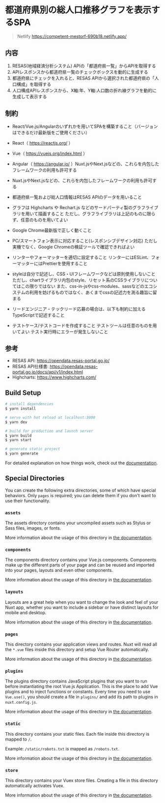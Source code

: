 # 都道府県別の総人口推移グラフを表示するSPA

> Netlify
> https://competent-mestorf-690b18.netlify.app/

## 内容
1. RESAS(地域経済分析システム) APIの「都道府県一覧」からAPIを取得する
2. APIレスポンスから都道府県一覧のチェックボックスを動的に生成する
3. 都道府県にチェックを入れると、RESAS APIから選択された都道府県の「人口構成」を取得する
4. 人口構成APIレスポンスから、X軸:年、Y軸:人口数の折れ線グラフを動的に生成して表示する

## 制約
- React/Vue.js/Angularのいずれかを用いてSPAを構築すること（バージョンはできるだけ最新版をご使用ください）
- React（ https://reactjs.org/ ）
- Vue（ https://vuejs.org/index.html ）
- Angular（ https://angular.io/ ）Nuxt.jsやNext.jsなどの、これらを内包したフレームワークの利用も許可する
- Nuxt.jsやNext.jsなどの、これらを内包したフレームワークの利用も許可する

- 都道府県一覧および総人口情報はRESAS APIのデータを用いること
- グラフは Highcharts や Rechart.js などのサードパーティ製のグラフライブラリを用いて描画すること
ただし、グラフライブラリは上記のものに限らず、任意のものを用いてよい
- Google Chrome最新版で正しく動くこと
- PC/スマートフォン表示に対応すること(レスポンシブデザイン対応)
ただし実機でなく、Google Chromeの検証ツールで確認できればよい
- リンターやフォーマッターを適切に設定すること
リンターにはESLint、フォーマッターにはPrettierを使用すること
- styleは自分で記述し、CSS・UIフレームワークなどは原則使用しないこと
ただし、chartライブラリ内包のstyle、リセット系のCSSライブラリについてはこの限りではない
また、css-in-jsやcss-modules、sassなどのエコシステムの利用を妨げるものではなく、あくまでcssの記述力を測る趣旨に留まる
- リードエンジニア・テックリード応募の場合は、以下も制約に加える
TypeScriptで記述すること
- テストケース/テストコードを作成すること
テストツールは任意のものを用いてよい
テスト実行時にエラーが発生しないこと

## 参考
- RESAS API: https://opendata.resas-portal.go.jp/
- RESAS API仕様書: https://opendata.resas-portal.go.jp/docs/api/v1/index.html
- Highcharts: https://www.highcharts.com/


## Build Setup

```bash
# install dependencies
$ yarn install

# serve with hot reload at localhost:3000
$ yarn dev

# build for production and launch server
$ yarn build
$ yarn start

# generate static project
$ yarn generate
```

For detailed explanation on how things work, check out the [documentation](https://nuxtjs.org).

## Special Directories

You can create the following extra directories, some of which have special behaviors. Only `pages` is required; you can delete them if you don't want to use their functionality.

### `assets`

The assets directory contains your uncompiled assets such as Stylus or Sass files, images, or fonts.

More information about the usage of this directory in [the documentation](https://nuxtjs.org/docs/2.x/directory-structure/assets).

### `components`

The components directory contains your Vue.js components. Components make up the different parts of your page and can be reused and imported into your pages, layouts and even other components.

More information about the usage of this directory in [the documentation](https://nuxtjs.org/docs/2.x/directory-structure/components).

### `layouts`

Layouts are a great help when you want to change the look and feel of your Nuxt app, whether you want to include a sidebar or have distinct layouts for mobile and desktop.

More information about the usage of this directory in [the documentation](https://nuxtjs.org/docs/2.x/directory-structure/layouts).


### `pages`

This directory contains your application views and routes. Nuxt will read all the `*.vue` files inside this directory and setup Vue Router automatically.

More information about the usage of this directory in [the documentation](https://nuxtjs.org/docs/2.x/get-started/routing).

### `plugins`

The plugins directory contains JavaScript plugins that you want to run before instantiating the root Vue.js Application. This is the place to add Vue plugins and to inject functions or constants. Every time you need to use `Vue.use()`, you should create a file in `plugins/` and add its path to plugins in `nuxt.config.js`.

More information about the usage of this directory in [the documentation](https://nuxtjs.org/docs/2.x/directory-structure/plugins).

### `static`

This directory contains your static files. Each file inside this directory is mapped to `/`.

Example: `/static/robots.txt` is mapped as `/robots.txt`.

More information about the usage of this directory in [the documentation](https://nuxtjs.org/docs/2.x/directory-structure/static).

### `store`

This directory contains your Vuex store files. Creating a file in this directory automatically activates Vuex.

More information about the usage of this directory in [the documentation](https://nuxtjs.org/docs/2.x/directory-structure/store).
